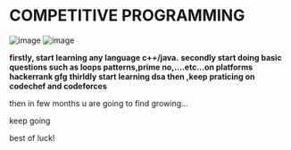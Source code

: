 # COMPETITIVE PROGRAMMING

![image](https://user-images.githubusercontent.com/71969867/99949133-8ee01700-2da0-11eb-98b3-031d2cf4ee01.png) ![image](https://user-images.githubusercontent.com/71969867/99949291-cbac0e00-2da0-11eb-8129-75d156bbde13.png)

 **firstly, start learning any language c++/java.**
 **secondly start doing basic questions such as loops patterns,prime no,....etc...on platforms hackerrank gfg**
 **thirldly start learning dsa then ,keep praticing on codechef and codeforces**
 
 then in few months u are going to find growing...
 
 keep going 
 
 
 best of luck!
 
